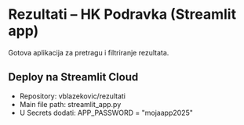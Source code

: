 # Rezultati – HK Podravka (Streamlit app)
Gotova aplikacija za pretragu i filtriranje rezultata.

## Deploy na Streamlit Cloud
- Repository: vblazekovic/rezultati
- Main file path: streamlit_app.py
- U Secrets dodati: APP_PASSWORD = "mojaapp2025"
